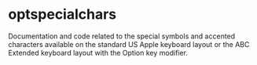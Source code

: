 # optspecialchars
Documentation and code related to the special symbols and accented characters available on the standard US Apple keyboard layout or the ABC Extended keyboard layout with the Option key modifier.
